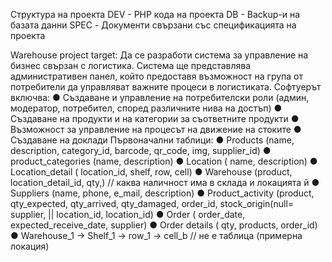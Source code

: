 Структура на проекта
DEV - PHP кода на проекта
DB - Backup-и на базата данни
SPEC - Документи свързани със спецификацията на проекта


Warehouse project target:
 Да се разработи система за управление на бизнес свързан с логистика. Система ще
представлява административен панел, който предоставя възможност на група от
потребители да управляват важните процеси в логистиката.
Софтуерът включва:
● Създаване и управление на потребителски роли (админ, модератор,
потребител, според различните нива на достъп)
● Създаване на продукти и на категории за съответните продукти
● Възможност за управление на процесът на движение на стоките
● Създаване на доклади
Първоначални таблици:
● Products (name, description, category_id, barcode, qr_code, img, supplier_id)
● product_categories (name, description)
● Location ( name, description)
● Location_detail ( location_id, shelf, row, cell)
● Warehouse (product, location_detail_id, qty,) // каква наличност има в склада и
локацията й
● Suppliers (name, phone, e_mail, description)
● Product_activity (product, qty_expected, qty_arrived, qty_damaged, order_id,
stock_origin(null= supplier, || location_id, location_id)
● Order ( order_date, expected_receive_date, supplier)
● Order details ( qty, products, order_id)
● Warehouse_1 -> Shelf_1 -> row_1 -> cell_b // не е таблица (примерна локация)
